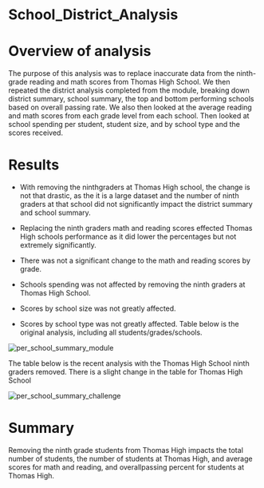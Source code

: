 # School_District_Analysis

# Overview of analysis

The purpose of this analysis was to replace inaccurate data from the ninth-grade reading and math scores from Thomas High School. We then repeated the district analysis completed from the module, breaking down district summary, school summary, the top and bottom performing schools based on overall passing rate. We also then looked at the average reading and math scores from each grade level from each school. Then looked at school spending per student, student size, and by school type and the scores received.

# Results

- With removing the ninthgraders at Thomas High school, the change is not that drastic, as the it is a large dataset and the number of ninth graders at that school did not significantly impact the district summary and school summary.

- Replacing the ninth graders math and reading scores effected Thomas High schools performance as it did lower the percentages but not extremely significantly. 

- There was not a significant change to the math and reading scores by grade.

- Schools spending was not affected by removing the ninth graders at Thomas High School.

- Scores by school size was not greatly affected.

- Scores by school type was not greatly affected.
Table below is the original analysis, including all students/grades/schools.
 

![per_school_summary_module](https://user-images.githubusercontent.com/88061345/132128876-eb2aef35-4f05-4c41-a8e2-aa836b7cade9.PNG)

 

The table below is the recent analysis with the Thomas High School ninth graders removed. There is a slight change in the table for Thomas High School

![per_school_summary_challenge](https://user-images.githubusercontent.com/88061345/132128869-a56e462b-55b0-4127-9d3e-dc3d8e8a2971.PNG)

 
# Summary

Removing the ninth grade students from Thomas High impacts the total number of students, the number of students at Thomas High, and average scores for math and reading, and overallpassing percent for students at Thomas High.

